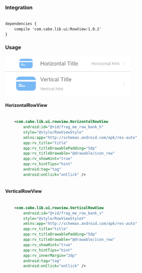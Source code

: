 ### Integration
``` xml

dependencies {
    compile 'com.cabe.lib.ui:RowView:1.0.2'
}

``` 

### Usage

<img src="./resource/screen_shot.png"  width="400" height="127"/>

#### HorizontalRowView


``` xml

    <com.cabe.lib.ui.rowview.HorizontalRowView
        android:id="@+id/frag_me_row_bank_h"
        style="@style/RowViewStyle"
        xmlns:app="http://schemas.android.com/apk/res-auto"
        app:rv_title="title"
        app:rv_titleDrawablePadding="5dp"
        app:rv_titleDrawable="@drawable/icon_row"
        app:rv_showHint="true"
        app:rv_hintTips="hint"
        android:tag="tag"
        android:onClick="onClick" />
         
```

#### VerticalRowView

``` xml

    <com.cabe.lib.ui.rowview.VerticalRowView
        android:id="@+id/frag_me_row_bank_v"
        style="@style/RowViewStyleV"
        xmlns:app="http://schemas.android.com/apk/res-auto"
        app:rv_title="title"
        app:rv_titleDrawablePadding="5dp"
        app:rv_titleDrawable="@drawable/icon_row"
        app:rv_showHint="true"
        app:rv_hintTips="hint"
        app:rv_innerMargin="2dp"
        android:tag="tag"
        android:onClick="onClick" />
         
```

